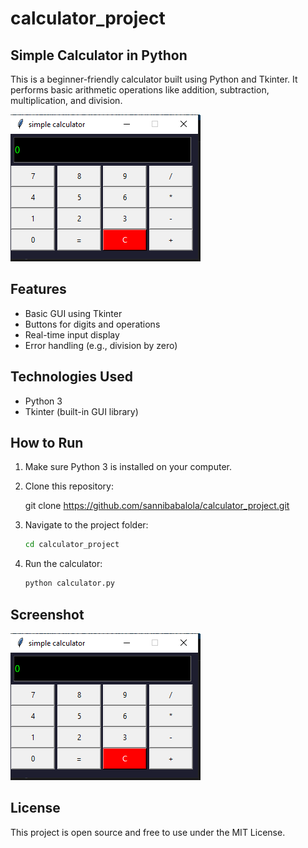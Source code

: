 # calculator_project

## Simple Calculator in Python

This is a beginner-friendly calculator built using Python and Tkinter. It performs basic arithmetic operations like addition, subtraction, multiplication, and division.

![Screenshot](https://github.com/sannibabalola/calculator_project/blob/0be4347aafbb2735422a2670fcc106e287ef82b9/assets/preview.PNG)

## Features

- Basic GUI using Tkinter
- Buttons for digits and operations
- Real-time input display
- Error handling (e.g., division by zero)

## Technologies Used

- Python 3
- Tkinter (built-in GUI library)

## How to Run

1. Make sure Python 3 is installed on your computer.
2. Clone this repository:
   
   git clone https://github.com/sannibabalola/calculator_project.git


3. Navigate to the project folder:

   ```bash
   cd calculator_project
   ```
4. Run the calculator:

   ```bash
   python calculator.py
   ```

## Screenshot

![Calculator Preview](https://github.com/sannibabalola/calculator_project/blob/0be4347aafbb2735422a2670fcc106e287ef82b9/assets/preview.PNG)

## License

This project is open source and free to use under the MIT License.

